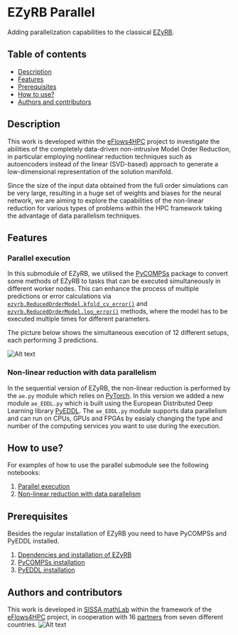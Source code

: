 ﻿
# EZyRB Parallel 
Adding parallelization capabilities to the classical [EZyRB](https://github.com/mathLab/EZyRB).

## Table of contents
* [Description](#description)
* [Features](#features)
* [Prerequisites](#prerequisites)
* [How to use?](#how-to-use)
* [Authors and contributors](#authors-and-contributors)

## Description

This work is developed within the [eFlows4HPC](https://eflows4hpc.eu/) project to investigate the abilities of the completely data-driven non-intrusive Model Order Reduction, in particular employing nonlinear reduction techniques such as autoencoders instead of the linear (SVD-based) approach to generate a low-dimensional representation of the solution manifold. 

Since the size of the input data obtained from the full order simulations can be very large, resulting in a huge set of weights and biases for the neural network, we are aiming to explore the capabilities of the non-linear reduction for various types of problems within the HPC framework taking the advantage of data parallelism techniques.

## Features
### Parallel execution
In this submodule of EZyRB, we utilised the   [PyCOMPSs](https://compss-doc.readthedocs.io/en/stable/index.html)  package to convert some methods of EZyRB to tasks that can be executed simultaneously in different worker nodes.  This can enhance the process of multiple predictions or error calculations via [`ezyrb.ReducedOrderModel.kfold_cv_error()`](https://mathlab.github.io/EZyRB/reducedordermodel.html#) and [`ezyrb.ReducedOrderModel.loo_error()`](https://mathlab.github.io/EZyRB/reducedordermodel.html#) methods, where the model has to be executed multiple times for different parameters. 

The picture below shows the simultaneous execution of 12 different setups, each performing 3 predictions.

![Alt text](https://github.com/karimyehia92/EZyRB/blob/parallel_ezyrb/ezyrb/parallel/examples/pictures/All1.png?raw=true "Simultaneous execution of 12 different setups, each performing 3 predictions")

### Non-linear reduction with data parallelism
In the sequential version of EZyRB, the non-linear reduction is performed by the `ae.py` module  which relies on [PyTorch](https://pytorch.org/). In this version we added a new module `ae_EDDL.py` which is built using the European Distributed Deep Learning library [PyEDDL](https://github.com/deephealthproject/pyeddl).  The `ae_EDDL.py` module supports data parallelism and can run on CPUs, GPUs and FPGAs by easialy changing the type and number of the computing services you want to use during the execution.

## How to use?
For examples of how to use the parallel submodule see the following notebooks:
1. [Parallel execution](https://github.com/karimyehia92/EZyRB/blob/parallel_ezyrb/ezyrb/parallel/examples/parallel_execution.ipynb)
2. [Non-linear reduction with data parallelism](https://github.com/karimyehia92/EZyRB/blob/parallel_ezyrb/ezyrb/parallel/examples/autoencoder_with_data_parallelism.ipynb)

## Prerequisites
Besides the regular installation of EZyRB you need to have PyCOMPSs and PyEDDL installed.
1. [Dpendencies and installation of EZyRB](https://github.com/mathLab/EZyRB#dependencies-and-installation)
2. [PyCOMPSs installation](https://compss-doc.readthedocs.io/en/stable/Sections/01_Installation/03_Pip.html)
3. [PyEDDL installation](https://deephealthproject.github.io/pyeddl/installation.html)


## Authors and contributors

This work is developed in [SISSA mathLab](https://mathlab.sissa.it/) within the framework of the [eFlows4HPC](https://eflows4hpc.eu/) project, in cooperation with 16 [partners](https://eflows4hpc.eu/partners/) from seven different countries.
![Alt text](https://github.com/karimyehia92/EZyRB/blob/parallel_ezyrb/ezyrb/parallel/examples/pictures/logos.png?raw=true "Logos")
